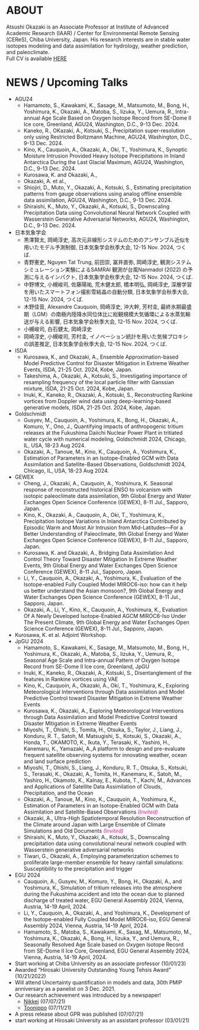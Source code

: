 # ABOUT
Atsushi Okazaki is an Associate Professor at Institute of Advanced Academic Research (IAAR) / Center for Environmental Remote Sensing (CEReS), Chiba University, Japan.
His research interests are in stable water isotopes modeling and data assimilation for hydrology, weather prediction, and paleoclimate.  
Full CV is available [HERE](https://ats-okazaki.github.io/cv)

# NEWS / Upcoming Talks
- AGU24
  - Hamamoto, S., Kawakami, K., Sasage, M., Matsumoto, M., Bong, H., Yoshimura, K., Okazaki, A., Matoba, S., Iizuka, Y., Uemura, R., Intra-annual Age Scale Based on Oxygen Isotope Record from SE-Dome II Ice core, Greenland, AGU24, Washington, D.C., 9-13 Dec. 2024.
  - Kaneko, R., OKazaki, A., Kotsuki, S., Precipitation super-resolution only using Restricted Boltzmann Machine, AGU24, Washington, D.C., 9-13 Dec. 2024.
  - Kino, K., Cauquoin, A., Okazaki, A., Oki, T., Yoshimura, K., Synoptic Moisture Intrusion Provided Heavy Isotope Precipitations in Inland Antarctica During the Last Glacial Maximum, AGU24, Washington, D.C., 9-13 Dec. 2024.
  - Kurosawa, K. and Okazaki, A., 
  - Okazaki, A. et al., 
  - Shiojiri, D., Muto, Y., Okazaki, A., Kotsuki, S., Estimating precipitation patterns from gauge observations using analog offline ensemble data assimilation, AGU24, Washington, D.C., 9-13 Dec. 2024.
  - Shiraishi, K., Muto, Y., Okazaki, A., Kotsuki, S., Downscaling Precipitation Data using Convolutional Neural Network Coupled with Wasserstein Generative Adversarial Networks, AGU24, Washington, D.C., 9-13 Dec. 2024.
- 日本気象学会
  - 黒澤賢太, 岡崎淳史, 高次元非線形システムのためのアンサンブル近似を用いたモデル予測制御, 日本気象学会秋季大会, 12-15 Nov. 2024, つくば.
  - 青野憲史, Nguyen Tat Trung, 前田崇, 冨井直弥, 岡崎淳史, 観測システムシミュレーション実験によるSAMRAI 観測が台風Nanmadol (2022) の予測に与えるインパクト, 日本気象学会秋季大会, 12-15 Nov. 2024, つくば.
  - 中野博文, 小槻峻司, 佐藤陽祐, 荒木健太郎, 橋本明弘, 岡崎淳史, 深層学習を用いたスマートフォン撮影雪結晶の自動分類, 日本気象学会秋季大会, 12-15 Nov. 2024, つくば.
  - 木野佳音, Alexandre Cauquoin, 岡崎淳史, 沖大幹, 芳村圭, 最終氷期最盛期（LGM）の南極内陸降水同位体比に総観規模大気循環による水蒸気輸送が与える影響, 日本気象学会秋季大会, 12-15 Nov. 2024, つくば.
  - 小槻峻司, 白石健太, 岡崎淳史
  - 岡崎淳史, 小槻峻司, 芳村圭, イノベーション統計を用いた気候プロキシの誤差推定, 日本気象学会秋季大会, 12-15 Nov. 2024, つくば.
- ISDA
  - Kurosawa, K., and Okazaki, A., Ensemble Approximation-based Model Predictive Control for Disaster Mitigation in Extreme Weather Events, ISDA, 21-25 Oct. 2024, Kobe, Japan.
  - Takeshima, A., Okazaki, A., Kotsuki, S., Investigating importance of resampling frequency of the local particle filter with Ganssian mixture, ISDA, 21-25 Oct. 2024, Kobe, Japan.
  - Inuki, K., Kaneko, R., Okazaki, A., Kotsuki, S., Reconstructing Rankine vortices from Doppler wind data using deep-learning-based generative models, ISDA, 21-25 Oct. 2024, Kobe, Japan.
- Goldschmidt
  - Gusyev, M., Cauquoin, A., Yoshimura, K., Bong, H., Okazaki, A., Komuro, Y., Ono, J., Quantifying impacts of anthropogenic tritium releases at the Fukushima Daiichi Nuclear Power Plant in tritiated water cycle with numerical modeling, Goldschmidt 2024, Chicago, IL, USA, 18-23 Aug 2024.
  - Okazaki, A., Tanoue, M., Kino, K., Cauquoin, A., Yoshimura, K., Estimation of Parameters in an Isotope-Enabled GCM with Data Assimilation and Satellite-Based Observations, Goldschmidt 2024, Chicago, IL, USA, 18-23 Aug 2024.
- GEWEX
  - Cheng, J., Okazaki, A., Cauquoin, A., Yoshimura, K. Seasonal response of reconstructed historical ENSO to volcanism with isotopic paleoclimate data assimilation, 9th Global Energy and Water Exchanges Open Science Conference (GEWEX), 8-11 Jul., Sapporo, Japan.
  - Kino, K., Okazaki, A., Cauquoin, A., Oki, T., Yoshimura, K., Precipitation Isotope Variations in Inland Antarctica Contributed by Episodic Warm and Moist Air Intrusion from Mid-Latitudes––For a Better Understanding of Paleoclimate, 9th Global Energy and Water Exchanges Open Science Conference (GEWEX), 8-11 Jul., Sapporo, Japan.
  - Kurosawa, K. and Okazaki, A., Bridging Data Assimilation And Control Theory Toward Disaster Mitigation In Extreme Weather Events, 9th Global Energy and Water Exchanges Open Science Conference (GEWEX), 8-11 Jul., Sapporo, Japan.
  - Li, Y., Cauquoin, A., Okazaki, A., Yoshimura, K., Evaluation of the Isotope-enabled Fully Coupled Model MIROC6-iso: how can it help us better understand the Asian monsoon?, 9th Global Energy and Water Exchanges Open Science Conference (GEWEX), 8-11 Jul., Sapporo, Japan.
  - Okazaki, A., Li, Y., Kino, K., Cauquoin, A., Yoshimura, K., Evaluation Of A Newly Developed Isotope-Enabled AGCM MIROC6-Iso Under The Present Climate, 9th Global Energy and Water Exchanges Open Science Conference (GEWEX), 8-11 Jul., Sapporo, Japan.
- Kurosawa, K. et al. Adjoint Workshop.
- JpGU 2024
  - Hamamoto, S., Kawakami, K., Sasage, M., Matsumoto, M., Bong, H., Yoshimura, K., Okazaki, A., Matoba, S., Iizuka, Y., Uemura, R., Seasonal Age Scale and Intra-annual Pattern of Oxygen Isotope Record from SE-Dome II Ice core, Greenland, JpGU
  - Inuki, K., Kaneko, R., Okazaki, A., Kotsuki, S., Disentanglement of the features in Rankine vortices using VAE
  - Kino, K., Cauquoin, A., Okazaki, A., Oki, T., Yoshimura, K., Exploring Meteorological Interventions through Data assimilation and Model Predictive Control toward Disaster Mitigation in Extreme Weather Events
  - Kurosawa, K., Okazaki, A., Exploring Meteorological Interventions through Data Assimilation and Model Predictive Control toward Disaster Mitigation in Extreme Weather Events
  - Miyoshi, T., Ohishi, S., Tomita, H., Otsuka, S., Taylor, J., Liang, J., Konduru, R. T., Satoh, M. Matsugishi, S., Kotsuki, S., Okazaki, A., Honda, T., OKAMOTO, K., Ikuta, Y., Terasaki, K., Yashiro, H., Kanemaru, K., Yamazaki, A.,A platform to design and pre-evaluate frequent satellite observing
systems for innovating weather, ocean and land surface prediction
  - Miyoshi, T., Ohishi, S., Liang, J., Konduru, R. T., Otsuka, S., Kotsuki, S., Terasaki, K., Okazaki, A., Tomita, H., Kanemaru, K., Satoh, M., Yashiro, H., Okamoto, K., Kalnay, E., Kubota, T., Kachi, M., Advances and Applications of Satellite Data Assimilation of Clouds, Precipitation, and the Ocean
  - Okazaki, A., Tanoue, M., Kino, K., Cauquoin, A., Yoshimura, K., Estimation of Parameters in an Isotope-Enabled GCM with Data Assimilation and Satellite-Based Observations <font color='deeppink'><i>(Invited)</i></font>
  - Okazaki, A., Ultra-High Spatiotemporal Resolution Reconstruction of the Climate around Japan with Large Ensemble of Climate Simulations and Old Documents <font color='deeppink'><i>(Invited)</i></font>
  - Shiraishi, K., Muto, Y., Okazaki, A., Kotsuki, S., Downscaling precipitation data using convolutional neural network coupled with Wasserstein generative adversarial networks
  - Tiwari, G., Okazaki, A., Employing parameterization schemes to proliferate large-member ensemble for heavy rainfall simulations: Susceptibility to the precipitation and trigger
- EGU 2024
  - Cauquoin, A., Gusyev, M., Komuro, Y., Bong, H., Okazaki, A., and Yoshimura, K., Simulation of tritium releases into the atmosphere during the Fukushima accident and into the ocean due to planned discharge of treated water, EGU General Assembly 2024, Vienna, Austria, 14-19 April, 2024.
  - Li, Y., Cauquoin, A., Okazaki, A., and Yoshimura, K., Development of the Isotope-enabled Fully Coupled Model MIROC6-iso, EGU General Assembly 2024, Vienna, Austria, 14-19 April, 2024.
  - Hamamoto, S., Matoba, S., Kawakami, K., Sasag, M., Matsumoto, M., Yoshimura, K., Okazaki, A., Bong, H., Iizuka, Y., and Uemura, R., Seasonally Resolved Age Scale based on Oxygen Isotope Record from SE-Dome II Ice Core, Greenland, EGU General Assembly 2024, Vienna, Austria, 14-19 April, 2024.
- Start working at Chiba University as an associate professor (10/01/23)
- Awarded “Hirosaki University Outstanding Young Tehsis Award” (10/21/2022)
- Will attend Uncertainty quantification in models and data, 30th PMIP anniversary as a panelist on 3 Dec. 2021.
- Our research achievement was introduced by a newspaper!
  - [Nikkei](https://www.nikkei.com/article/DGXLRSP614134_X00C21A7000000/) (07/07/21)
  - [Toonippo](https://www.toonippo.co.jp/articles/-/585435) (07/11/21)
- A press release about GPR was published (07/07/21)
- start working at Hirosaki University as an assistant professor (03/01/21)
